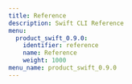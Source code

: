 ```yaml
---
title: Reference
description: Swift CLI Reference
menu:
  product_swift_0.9.0:
    identifier: reference
    name: Reference
    weight: 1000
menu_name: product_swift_0.9.0
---
```


